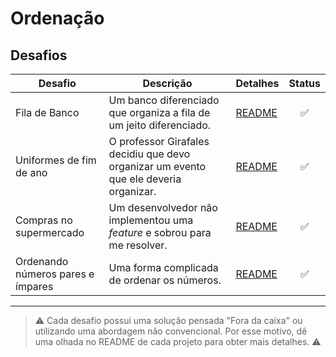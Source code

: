 # Ordenação


## Desafios

| Desafio | Descrição | Detalhes | Status |
| ------- | --------- | -------- | :----: |
| Fila de Banco | Um banco diferenciado que organiza a fila de um jeito diferenciado. | [README](https://github.com/UellingtonDamasceno/dio-challenges/tree/main/java/ordenation/bank-queue#readme)| ✅ |
| Uniformes de fim de ano | O professor Girafales decidiu que devo organizar um evento que ele deveria organizar. | [README](https://github.com/UellingtonDamasceno/dio-challenges/tree/main/java/ordenation/end-year-uniform#readme)| ✅ |
| Compras no supermercado | Um desenvolvedor não implementou uma _feature_ e sobrou para me resolver. | [README](https://github.com/UellingtonDamasceno/dio-challenges/tree/main/java/ordenation/no-repeat-list#readme) | ✅ |
| Ordenando números pares e ímpares | Uma forma complicada de ordenar os números. | [README](https://github.com/UellingtonDamasceno/dio-challenges/tree/main/java/ordenation/odd-and-even-number-sorter#readme)| ✅ |

-----

  > ⚠️ Cada desafio possui uma solução pensada "Fora da caixa" ou utilizando uma abordagem não convencional. 
  > Por esse motivo, dê uma olhada no README de cada projeto para obter mais detalhes. ⚠️
